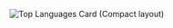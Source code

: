 ![Top Languages Card (Compact layout)](https://github-readme-stats.vercel.app/api/top-langs/?username=m0chi2&theme=vue&layout=compact)
